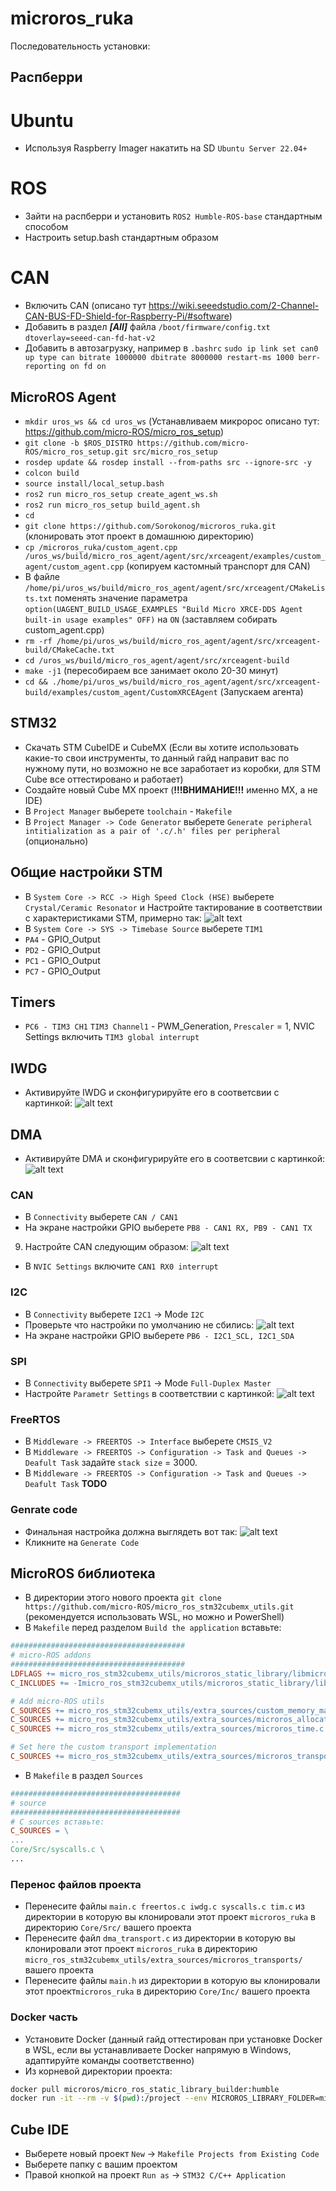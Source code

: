 # microros_ruka
Последовательность установки:
## Распберри
# Ubuntu
* Используя Raspberry Imager накатить на SD `Ubuntu Server 22.04+`
# ROS
* Зайти на распберри и установить `ROS2 Humble-ROS-base` стандартным способом
* Настроить setup.bash стандартным образом
# CAN
* Включить CAN (описано тут https://wiki.seeedstudio.com/2-Channel-CAN-BUS-FD-Shield-for-Raspberry-Pi/#software)
* Добавить в раздел ***[All]*** файла `/boot/firmware/config.txt`
        `dtoverlay=seeed-can-fd-hat-v2`
* Добавить в автозагрузку, например в `.bashrc`
        `sudo ip link set can0 up type can bitrate 1000000 dbitrate 8000000 restart-ms 1000 berr-reporting on fd on`
## MicroROS Agent
* `mkdir uros_ws && cd uros_ws` (Устанавливаем микророс описано тут: https://github.com/micro-ROS/micro_ros_setup)
* `git clone -b $ROS_DISTRO https://github.com/micro-ROS/micro_ros_setup.git src/micro_ros_setup`
* `rosdep update && rosdep install --from-paths src --ignore-src -y`
* `colcon build`
* `source install/local_setup.bash`
* `ros2 run micro_ros_setup create_agent_ws.sh`
* `ros2 run micro_ros_setup build_agent.sh`
* `cd`
* `git clone https://github.com/Sorokonog/microros_ruka.git` (клонировать этот проект в домашнюю директорию)
* `cp /microros_ruka/custom_agent.cpp /uros_ws/build/micro_ros_agent/agent/src/xrceagent/examples/custom_agent/custom_agent.cpp` (копируем кастомный транспорт для CAN)
* В файле `/home/pi/uros_ws/build/micro_ros_agent/agent/src/xrceagent/CMakeLists.txt` поменять значение параметра `option(UAGENT_BUILD_USAGE_EXAMPLES "Build Micro XRCE-DDS Agent built-in usage examples" OFF)` на `ON` (заставляем собирать custom_agent.cpp)
* `rm -rf /home/pi/uros_ws/build/micro_ros_agent/agent/src/xrceagent-build/CMakeCache.txt`
* `cd /uros_ws/build/micro_ros_agent/agent/src/xrceagent-build`
* `make -j1` (пересобираем все занимает около 20-30 минут)
* `cd && ./home/pi/uros_ws/build/micro_ros_agent/agent/src/xrceagent-build/examples/custom_agent/CustomXRCEAgent` (Запускаем агента)

## STM32
* Скачать STM CubeIDE и CubeMX (Если вы хотите использовать какие-то свои инструменты, то данный гайд направит вас по нужному пути, но возможно не все заработает из коробки, для STM Cube все оттестировано и работает)
* Создайте новый Cube MX проект (**!!!ВНИМАНИЕ!!!** именно MX, а не IDE)
* В `Project Manager` выберете `toolchain` - `Makefile`
* В `Project Manager -> Code Generator` выберете `Generate peripheral intitialization as a pair of '.c/.h' files per peripheral` (опционально)

## Общие настройки STM
* В `System Core -> RCC -> High Speed Clock (HSE)` выберете `Crystal/Ceramic Resonator` и Настройте тактирование в соответствии с характеристиками STM, примерно так: ![alt text](https://github.com/Sorokonog/microros_ruka/blob/main/img/clock.jpg?raw=true)
* В `System Core -> SYS -> Timebase Source` выберете `TIM1`
* `PA4` - GPIO_Output
* `PD2` - GPIO_Output
* `PC1` - GPIO_Output
* `PC7` - GPIO_Output

## Timers
* `PC6 - TIM3 CH1` `TIM3 Channel1` - PWM_Generation, `Prescaler` = 1, NVIC Settings включить `TIM3 global interrupt`

## IWDG
* Активируйте IWDG и сконфигурируйте его в соответсвии с картинкой: ![alt text](https://github.com/Sorokonog/microros_ruka/blob/main/img/IWDG.jpg?raw=true)

## DMA
* Активируйте DMA и сконфигурируйте его в соответсвии с картинкой: ![alt text](https://github.com/Sorokonog/microros_ruka/blob/main/img/DMA.jpg?raw=true)

### CAN
* В `Connectivity` выберете `CAN / CAN1`
* На экране настройки GPIO выберете `PB8 - CAN1 RX, PB9 - CAN1 TX`
9. Настройте CAN следующим образом: ![alt text](https://github.com/Sorokonog/microros_ruka/blob/main/img/CAN1.jpg?raw=true) 
* В `NVIC Settings` включите `CAN1 RX0 interrupt`

### I2C
* В `Connectivity` выберете `I2C1` ->  Mode `I2C`
* Проверьте что настройки по умолчанию не сбились: ![alt text](https://github.com/Sorokonog/microros_ruka/blob/main/img/I2C.jpg?raw=true) 
* На экране настройки GPIO выберете `PB6 - I2C1_SCL, I2C1_SDA`

### SPI
* В `Connectivity` выберете `SPI1` ->  Mode `Full-Duplex Master`
* Настройте `Parametr Settings` в соответствии с картинкой: ![alt text](https://github.com/Sorokonog/microros_ruka/blob/main/img/SPI.jpg?raw=true)

### FreeRTOS
* В `Middleware -> FREERTOS -> Interface` выберете `CMSIS_V2`
* В `Middleware -> FREERTOS -> Configuration -> Task and Queues -> Deafult Task` задайте `stack size` = 3000.
* В `Middleware -> FREERTOS -> Configuration -> Task and Queues -> Deafult Task` **TODO**

### Genrate code
* Финальная настройка должна выглядеть вот так: ![alt text](https://github.com/Sorokonog/microros_ruka/blob/main/img/PINOUT.jpg?raw=true)
* Кликните на `Generate Code`

## MicroROS библиотека

* В директории этого нового проекта `git clone https://github.com/micro-ROS/micro_ros_stm32cubemx_utils.git` (рекомендуется использовать WSL, но можно и PowerShell)
* В `Makefile` перед разделом `Build the application` вставьте:

```makefile
#######################################
# micro-ROS addons
#######################################
LDFLAGS += micro_ros_stm32cubemx_utils/microros_static_library/libmicroros/libmicroros.a
C_INCLUDES += -Imicro_ros_stm32cubemx_utils/microros_static_library/libmicroros/microros_include

# Add micro-ROS utils
C_SOURCES += micro_ros_stm32cubemx_utils/extra_sources/custom_memory_manager.c
C_SOURCES += micro_ros_stm32cubemx_utils/extra_sources/microros_allocators.c
C_SOURCES += micro_ros_stm32cubemx_utils/extra_sources/microros_time.c

# Set here the custom transport implementation
C_SOURCES += micro_ros_stm32cubemx_utils/extra_sources/microros_transports/dma_transport.c
```

* В `Makefile` в раздел `Sources`
```makefile
######################################
# source
######################################
# C sources вставьте:
C_SOURCES = \
...
Core/Src/syscalls.c \
...
```


### Перенос файлов проекта
* Перенесите файлы `main.c freertos.c iwdg.c syscalls.c tim.c` из директории в которую вы клонировали этот проект `microros_ruka` в директорию `Core/Src/` вашего проекта
* Перенесите файл `dma_transport.c` из директории в которую вы клонировали этот проект `microros_ruka` в директорию `micro_ros_stm32cubemx_utils/extra_sources/microros_transports/` вашего проекта
* Перенесите файлы `main.h` из директории в которую вы клонировали этот проект`microros_ruka` в директорию `Core/Inc/` вашего проекта

### Docker часть
* Установите Docker (данный гайд оттестирован при установке Docker в WSL, если вы устанавливаете Docker напрямую в Windows, адаптируйте команды соответственно)
* Из корневой директории проекта:
```bash
docker pull microros/micro_ros_static_library_builder:humble
docker run -it --rm -v $(pwd):/project --env MICROROS_LIBRARY_FOLDER=micro_ros_stm32cubemx_utils/microros_static_library microros/micro_ros_static_library_builder:humble
```

## Cube IDE
* Выберете новый проект `New` -> `Makefile Projects from Existing Code`
* Выберете папку с вашим проектом
* Правой кнопкой на проект `Run as` -> `STM32 C/C++ Application`

